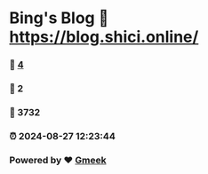 # Bing's Blog :link: https://blog.shici.online/ 
### :page_facing_up: [4](https://blog.shici.online//tag.html) 
### :speech_balloon: 2 
### :hibiscus: 3732 
### :alarm_clock: 2024-08-27 12:23:44 
### Powered by :heart: [Gmeek](https://github.com/Meekdai/Gmeek)
